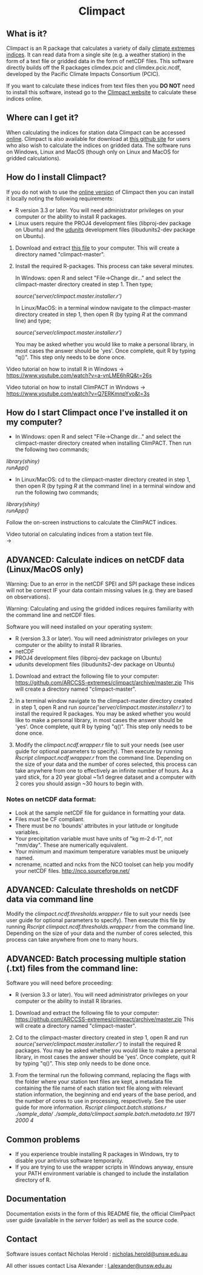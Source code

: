 
# <p align="center">Climpact</p>

##  What is it?
  
Climpact is an R package that calculates a variety of daily [climate extremes indices](https://climpact-sci.org/indices/). It can read 
data from a single site (e.g. a weather station) in the form of a text file or gridded data in the form of netCDF files. This software directly builds off the R packages climdex.pcic and climdex.pcic.ncdf, developed by the Pacific Climate Impacts Consortium (PCIC). 

If you want to calculate these indices from text files then you **DO NOT** need to install this software, instead go to the [Climpact website](https://climpact-sci.org/get-started/) to calculate these indices online. 
  
  
##  Where can I get it?
  
When calculating the indices for station data Climpact can be accessed [online](https://climpact-sci.org/get-started/). Climpact is also available for download at [this github site](https://github.com/ARCCSS-extremes/climpact) for users who also wish to calculate the indices on gridded data. The software runs on Windows, Linux and MacOS (though only on Linux and MacOS for gridded calculations).


## How do I install Climpact?

If you do not wish to use the [online version](https://climpact-sci.org/get-started/) of Climpact then you can install it locally noting the following requirements:  
* R version 3.3 or later. You will need administrator privileges on your computer or the ability to install R packages.
* Linux users require the PROJ4 development files (libproj-dev package on Ubuntu) and the [udunits](https://www.unidata.ucar.edu/software/udunits/) development files (libudunits2-dev package on Ubuntu).


1. Download and extract [this file](https://github.com/ARCCSS-extremes/climpact/archive/master.zip) to your computer.
   This will create a directory named "climpact-master".

2. Install the required R-packages. This process can take several minutes.

   In Windows: open R and select "File->Change dir..." and select the
   climpact-master directory created in step 1. Then type;  

   *source('server/climpact.master.installer.r')*

   In Linux/MacOS: in a terminal window navigate to the climpact-master directory created in
   step 1, then open R (by typing *R* at the command line) and type;  

   *source('server/climpact.master.installer.r')*

   You may be asked whether you would like to make a personal library, in 
   most cases the answer should be 'yes'. Once complete, quit R by typing
   "q()". This step only needs to be done once.
   

Video tutorial on how to install R in Windows
-> https://www.youtube.com/watch?v=a-vnLME6hRQ&t=26s

Video tutorial on how to install ClimPACT in Windows
-> https://www.youtube.com/watch?v=Q7ERKmnpYvo&t=3s


##  How do I start Climpact once I've installed it on my computer?

* In Windows: open R and select "File->Change dir..." and select the 
climpact-master directory created when installing ClimPACT. Then run the 
following two commands;  

*library(shiny)*  
*runApp()* 

* In Linux/MacOS: cd to the climpact-master directory created in
step 1, then open R (by typing *R* at the command line) in a terminal window and run the following two
commands;  

*library(shiny)*  
*runApp()* 

Follow the on-screen instructions to calculate the ClimPACT indices.

Video tutorial on calculating indices from a station text file.  
-> 


##  ADVANCED: Calculate indices on netCDF data (Linux/MacOS only)

Warning: Due to an error in the netCDF SPEI and SPI package these indices will not be
correct IF your data contain missing values (e.g. they are based on observations).
    
Warning: Calculating and using the gridded indices requires familiarity with the command line and netCDF files.
    
Software you will need installed on your operating system:
* R (version 3.3 or later). You will need administrator privileges on your computer or the ability to install R libraries.
* netCDF
* PROJ4 development files (libproj-dev package on Ubuntu)
* udunits development files (libudunits2-dev package on Ubuntu)

1) Download and extract the following file to your computer:
   https://github.com/ARCCSS-extremes/climpact/archive/master.zip
       This will create a directory named "climpact-master".

2) In a terminal window navigate to the climpact-master directory created in step 1, open R and run 
   *source('server/climpact.master.installer.r')* to install the required R packages.
   You may be asked whether you would like to make a personal library, in 
   most cases the answer should be 'yes'. Once complete, quit R by typing
   "q()". This step only needs to be done once.

3) Modify the *climpact.ncdf.wrapper.r* file to suit your needs (see user guide
   for optional parameters to specify). Then execute by running 
   *Rscript climpact.ncdf.wrapper.r* from the command line. Depending
   on the size of your data and the number of cores selected, this process
   can take anywhere from one to effectively an infinite number of hours. As a
   yard stick, for a 20 year global ~1x1 degree dataset and a computer with 2 cores you should assign ~30 hours to begin with.

### Notes on netCDF data format:
* Look at the sample netCDF file for guidance in formatting your
  data.
* Files must be CF compliant.
* There must be no 'bounds' attributes in your latitude or 
  longitude variables.
* Your precipitation variable must have units of "kg m-2 d-1",
  not "mm/day". These are numerically equivalent.
* Your minimum and maximum temperature variables must be 
  uniquely named.
* ncrename, ncatted and ncks from the NCO toolset can help 
  you modify your netCDF files.
  http://nco.sourceforge.net/


##  ADVANCED: Calculate thresholds on netCDF data via command line

Modify the *climpact.ncdf.thresholds.wrapper.r* file to suit your needs (see user guide
for optional parameters to specify). Then execute this file by running 
*Rscript climpact.ncdf.thresholds.wrapper.r* from the command line. Depending
on the size of your data and the number of cores selected, this process
can take anywhere from one to many hours.


## ADVANCED: Batch processing multiple station (.txt) files from the command line:
  
Software you will need before proceeding:
* R (version 3.3 or later). You will need administrator privileges on your computer or the ability to install R libraries.

1) Download and extract the following file to your computer:
   https://github.com/ARCCSS-extremes/climpact/archive/master.zip
   This will create a directory named "climpact-master".

2) Cd to the climpact-master directory created in step 1, open R and run 
   *source('server/climpact.master.installer.r')* to install the required R packages.
   You may be asked whether you would like to make a personal library, in 
   most cases the answer should be 'yes'. Once complete, quit R by typing
   "q()". This step only needs to be done once.
       
3) From the terminal run the following command, replacing the flags
   with the folder where your station text files are kept, a metadata file
   containing the file name of each station text file along with relevant 
   station information, the beginning and end years of the base period, and
   the number of cores to use in processing, respectively. See the user guide
   for more information.
   *Rscript climpact.batch.stations.r ./sample_data/ ./sample_data/climpact.sample.batch.metadata.txt 1971 2000 4*


##  Common problems

* If you experience trouble installing R packages in Windows, try to disable
  your antivirus software temporarily.
* If you are trying to use the wrapper scripts in Windows anyway, ensure your PATH
  environment variable is changed to include the installation directory of R.


##  Documentation

Documentation exists in the form of this README file, the official ClimPpact
user guide (available in the *server* folder) as well as the source code.


##  Contact
  
Software issues contact Nicholas Herold : nicholas.herold@unsw.edu.au
 
All other issues contact Lisa Alexander : l.alexander@unsw.edu.au
